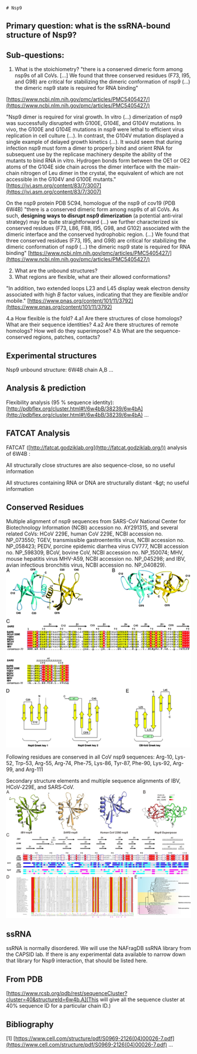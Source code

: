     # Nsp9

## Primary question: what is the ssRNA-bound structure of Nsp9?
## Sub-questions:
1. What is the stoichiometry?
&quot;there is a conserved dimeric form among nsp9s of all CoVs. [...] We found that three conserved residues (F73, I95, and G98) are critical for stabilizing the dimeric conformation of nsp9 (...) the dimeric nsp9 state is required for RNA binding&quot;

[https://www.ncbi.nlm.nih.gov/pmc/articles/PMC5405427/](https://www.ncbi.nlm.nih.gov/pmc/articles/PMC5405427/)

&quot;Nsp9 dimer is required for viral growth. In vitro (...) dimerization of nsp9 was successfully disrupted with G100E, G104E, and G104V mutations. In vivo, the G100E and G104E mutations in nsp9 were lethal to efficient virus replication in cell culture (…). In contrast, the G104V mutation displayed a single example of delayed growth kinetics (…).
It would seem that during infection nsp9 must form a dimer to properly bind and orient RNA for subsequent use by the replicase machinery despite the ability of the mutants to bind RNA in vitro.
Hydrogen bonds form between the OE1 or OE2 atoms of the G104E side chain across the dimer interface with the main-chain nitrogen of Leu dimer in the crystal, the equivalent of which are not accessible in the G104V and G100E mutants.&quot;
[https://jvi.asm.org/content/83/7/3007](https://jvi.asm.org/content/83/7/3007)

On the nsp9 protein PDB 5C94, homologue of the nsp9 of cov19 (PDB 6W4B)
&quot;there is a conserved dimeric form among nsp9s of all CoVs. As such, **designing ways to disrupt nsp9 dimerization** (a potential anti‐viral strategy) may be quite straightforward
(...) we further characterized six conserved residues (F73, L86, F88, I95, G98, and G102) associated with the dimeric interface and the conserved hydrophobic region. (...) We found that three conserved residues (F73, I95, and G98) are critical for stabilizing the dimeric conformation of nsp9 (...) the dimeric nsp9 state is required for RNA binding&quot;
[https://www.ncbi.nlm.nih.gov/pmc/articles/PMC5405427/](https://www.ncbi.nlm.nih.gov/pmc/articles/PMC5405427/)

2. What are the unbound structures?
3. What regions are flexible, what are their allowed conformations?

&quot;In addition, two extended loops L23 and L45 display weak electron density associated with high _B_ factor values, indicating that they are flexible and/or mobile.&quot;
[https://www.pnas.org/content/101/11/3792](https://www.pnas.org/content/101/11/3792)

4.a How flexible is the fold?
4.a1 Are there structures of close homologs? What are their sequence identities?
4.a2 Are there structures of remote homologs? How well do they superimpose?
4.b What are the sequence-conserved regions, patches, contacts?

## Experimental structures
Nsp9 unbound structure: 6W4B chain A,B
...

## Analysis &amp; prediction
Flexibility analysis (95 % sequence identity): [http://pdbflex.org/cluster.html#!/6w4bB/38239/6w4bA](http://pdbflex.org/cluster.html#!/6w4bB/38239/6w4bA)
...

## FATCAT Analysis
FATCAT ([http://fatcat.godziklab.org](http://fatcat.godziklab.org/)) analysis of 6W4B :

All structurally close structures are also sequence-close, so no useful information

All structures containing RNA or DNA are structurally distant -\&gt; no useful information

## Conserved Residues
Multiple alignment of nsp9 sequences from SARS-CoV National Center for Biotechnology Information (NCBI) accession no. AY291315, and several related CoVs: HCoV 229E, human CoV 229E, NCBI accession no. NP_073550; TGEV, transmissible gastroenteritis virus, NCBI accession no. NP_058423; PEDV, porcine epidemic diarrhea virus CV777, NCBI accession no. NP_598309, BCoV, bovine CoV, NCBI accession no. NP_150074; MHV, mouse hepatitis virus MHV-A59, NCBI accession no. NP_045298; and IBV, avian infectious bronchitis virus, NCBI accession no. NP_040829).
![alt text](https://github.com/sjdv1982/biohackathon-covid/blob/master/documentation/conserved_residues2.jpg?raw=true)

Following residues are conserved in all CoV nsp9 sequences:
Arg-10, Lys-52, Trp-53, Arg-55, Arg-74, Phe-75, Lys-86, Tyr-87, Phe-90, Lys-92, Arg-99, and Arg-111

Secondary structure elements and multiple sequence alignments of IBV, HCoV‐229E, and SARS‐CoV.
![alt text](https://github.com/sjdv1982/biohackathon-covid/blob/master/documentation/conserved_residues1.png?raw=true)


## ssRNA
ssRNA is normally disordered. We will use the NAFragDB ssRNA library from the CAPSID lab.
If there is any experimental data available to narrow down that library for Nsp9 interaction, that should be listed here.


## From PDB
[https://www.rcsb.org/pdb/rest/sequenceCluster?cluster=40&structureId=6w4b.A](This will give all the sequence cluster at 40% sequence ID for a particular chain ID.)  

## Bibliography
[1] [https://www.cell.com/structure/pdf/S0969-2126(04)00026-7.pdf](https://www.cell.com/structure/pdf/S0969-2126(04)00026-7.pdf)
...
